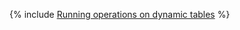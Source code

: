 {% include [Running operations on dynamic tables](../../_includes/user-guide/dynamic-tables/mapreduce.md) %}